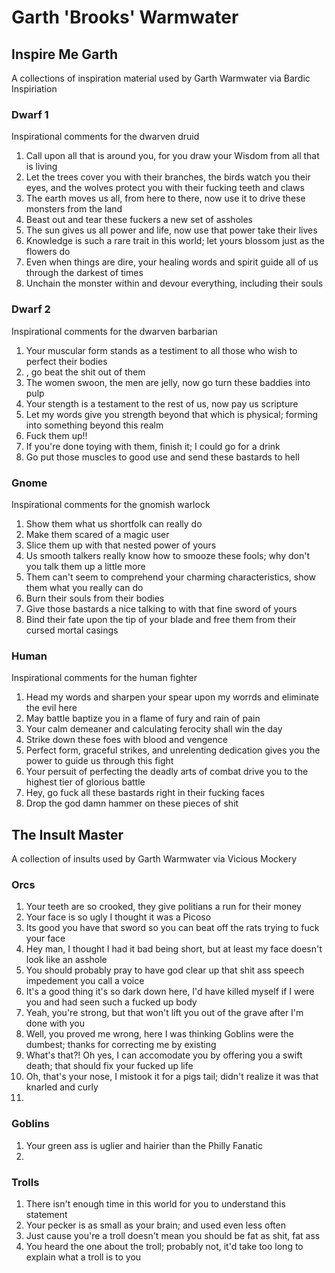 # Garth 'Brooks' Warmwater


## Inspire Me Garth

A collections of inspiration material used by Garth Warmwater via Bardic Inspiriation


### Dwarf 1

Inspirational comments for the dwarven druid <Name here>

1. Call upon all that is around you, for you draw your Wisdom from all that is living
2. Let the trees cover you with their branches, the birds watch you their eyes, and the wolves protect you with their fucking teeth and claws
3. The earth moves us all, from here to there, now use it to drive these monsters from the land
4. Beast out and tear these fuckers a new set of assholes
5. The sun gives us all power and life, now use that power take their lives
6. Knowledge is such a rare trait in this world; let yours blossom just as the flowers do
7. Even when things are dire, your healing words and spirit guide all of us through the darkest of times
8. Unchain the monster within and devour everything, including their souls


### Dwarf 2

Inspirational comments for the dwarven barbarian <Name here>

1. Your muscular form stands as a testiment to all those who wish to perfect their bodies
2. <Name>, go beat the shit out of them
3. The women swoon, the men are jelly, now go turn these baddies into pulp
4. Your stength is a testament to the rest of us, now pay us scripture
5. Let my words give you strength beyond that which is physical; forming into something beyond this realm
6. Fuck them up!!
7. If you're done toying with them, finish it; I could go for a drink
8. Go put those muscles to good use and send these bastards to hell


### Gnome

Inspirational comments for the gnomish warlock <Name here>

1. Show them what us shortfolk can really do
2. Make them scared of a magic user
3. Slice them up with that nested power of yours
4. Us smooth talkers really know how to smooze these fools; why don't you talk them up a little more
5. Them can't seem to comprehend your charming characteristics, show them what you really can do
6. Burn their souls from their bodies
7. Give those bastards a nice talking to with that fine sword of yours
8. Bind their fate upon the tip of your blade and free them from their cursed mortal casings


### Human

Inspirational comments for the human fighter <Name here>

1. Head my words and sharpen your spear upon my worrds and eliminate the evil here
2. May battle baptize you in a flame of fury and rain of pain
3. Your calm demeaner and calculating ferocity shall win the day
4. Strike down these foes with blood and vengence
5. Perfect form, graceful strikes, and unrelenting dedication gives you the power to guide us through this fight
6. Your persuit of perfecting the deadly arts of combat drive you to the highest tier of glorious battle
7. Hey, go fuck all these bastards right in their fucking faces
8. Drop the god damn hammer on these pieces of shit


## The Insult Master

A collection of insults used by Garth Warmwater via Vicious Mockery


### Orcs

1. Your teeth are so crooked, they give politians a run for their money
2. Your face is so ugly I thought it was a Picoso
3. Its good you have that sword so you can beat off the rats trying to fuck your face
4. Hey man, I thought I had it bad being short, but at least my face doesn't look like an asshole
5. You should probably pray to have god clear up that shit ass speech impedement you call a voice
6. It's a good thing it's so dark down here, I'd have killed myself if I were you and had seen such a fucked up body
7. Yeah, you're strong, but that won't lift you out of the grave after I'm done with you
8. Well, you proved me wrong, here I was thinking Goblins were the dumbest; thanks for correcting me by existing
9. What's that?! Oh yes, I can accomodate you by offering you a swift death; that should fix your fucked up life
10. Oh, that's your nose, I mistook it for a pigs tail; didn't realize it was that knarled and curly
11. 


### Goblins

1. Your green ass is uglier and hairier than the Philly Fanatic
2. 

### Trolls

1. There isn't enough time in this world for you to understand this statement
2. Your pecker is as small as your brain; and used even less often
3. Just cause you're a troll doesn't mean you should be fat as shit, fat ass
4. You heard the one about the troll; probably not, it'd take too long to explain what a troll is to you